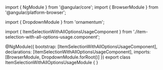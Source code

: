 import { NgModule } from '@angular/core';
import { BrowserModule } from '@angular/platform-browser';
  
import { DropdownModule } from 'ornamentum';
  
import { ItemSelectionWithAllOptionsUsageComponent } from './item-selection-with-all-options-usage.component';

@NgModule({
 bootstrap: [ItemSelectionWithAllOptionsUsageComponent],
 declarations: [ItemSelectionWithAllOptionsUsageComponent],
 imports: [BrowserModule, DropdownModule.forRoot()]
})
export class ItemSelectionWithAllOptionsUsageModule {
}
